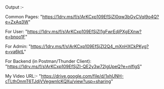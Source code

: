 Output :-

Common Pages: "https://1drv.ms/f/s!ArKCxp109EfSjZI0qw3bGyCVql9o4Q?e=ZxAq3W"

For User: "https://1drv.ms/f/s!ArKCxp109EfSjZI1gFwrEdjPXgEXnw?e=bnoo1F"

For Admin: "https://1drv.ms/f/s!ArKCxp109EfSjZI2Q4_mXnHXCkPKyg?e=va6ktL"

For Backend (in Postman/Thunder Client): "https://1drv.ms/f/s!ArKCxp109EfSjZI-QE2y3w72lgUpeQ?e=nlflgS"

My Video URL:- "https://drive.google.com/file/d/1xhUNH-cTLthOnmT6TJdjVVegwnlcKQXu/view?usp=sharing"
